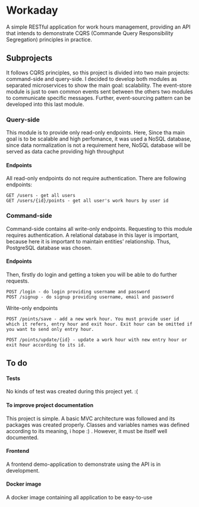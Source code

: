 # Workaday

A simple RESTful application for work hours management, providing an API that intends to demonstrate CQRS (Commande Query Responsibility Segregation) principles in practice.

## Subprojects
It follows CQRS principles, so this project is divided into two main projects: command-side and query-side.
I decided to develop both modules as separated microservices to show the main goal: scalability.
The event-store module is just to own common events sent between the others two modules to communicate specific messages. Further, event-sourcing pattern can be developed into this last module.

### Query-side
This module is to provide only read-only endpoints. Here, Since tha main goal is to be scalable and high perfomance,
it was used a NoSQL database, since data normalization is not a requirement here,  NoSQL database will be served as data cache providing
high throughput

#### Endpoints

All read-only endpoints do not require authentication. There are following endpoints:
```
GET /users - get all users
GET /users/{id}/points - get all user's work hours by user id
```

### Command-side
Command-side contains all write-only endpoints. Requesting to this module requires authentication. A relational database in this layer is important, because here it is important to maintain entities' relationship. Thus, PostgreSQL database was chosen. 

#### Endpoints

Then, firstly do login and getting a token you will be able to do further requests.
```
POST /login - do login providing username and password
POST /signup - do signup providing username, email and password
```

Write-only endpoints
```
POST /points/save - add a new work hour. You must provide user id which it refers, entry hour and exit hour. Exit hour can be omitted if you want to send only entry hour.

POST /points/update/{id} - update a work hour with new entry hour or exit hour according to its id.
```

## To do

#### Tests
No kinds of test was created during this project yet. :( 

#### To improve project documentation
This project is simple. A basic MVC architecture was followed and its packages was created properly. Classes and variables names was defined according to its meaning, i hope :) . However, it must be itself well documented.

#### Frontend
A frontend demo-application to demonstrate using the API is in development.

#### Docker image
A docker image containing all application to be easy-to-use

